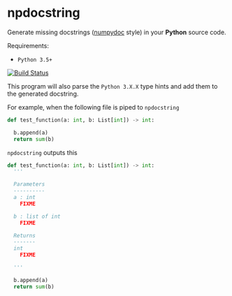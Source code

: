 # npdocstring

Generate missing docstrings ([numpydoc](https://github.com/numpy/numpy/blob/master/doc/HOWTO_DOCUMENT.rst.txt) style) in your **Python** source code.

Requirements:

  - `Python 3.5+`

[![Build Status](https://travis-ci.org/tgy/npdocstring.svg?branch=master)](https://travis-ci.org/tgy/npdocstring)

This program will also parse the `Python 3.X.X` type hints and add them to the
generated docstring.

For example, when the following file is piped to `npdocstring`

```python
def test_function(a: int, b: List[int]) -> int:

  b.append(a)
  return sum(b)
```

`npdocstring` outputs this

```python
def test_function(a: int, b: List[int]) -> int:
  '''

  Parameters
  ----------
  a : int
    FIXME

  b : list of int
    FIXME

  Returns
  -------
  int
    FIXME

  '''

  b.append(a)
  return sum(b)
```
